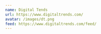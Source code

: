 ```yaml
---
name: Digital Tends
url: https://www.digitaltrends.com/
avatar: /images/dt.png
feed: https://www.digitaltrends.com/feed/
---
```

